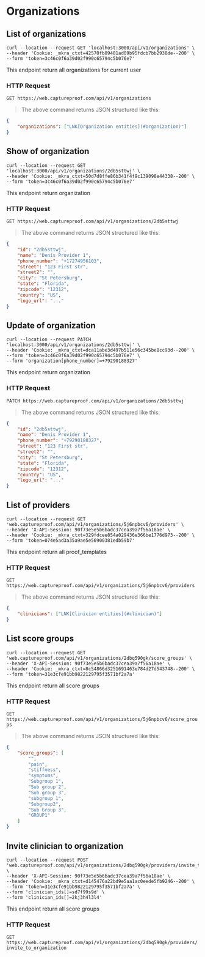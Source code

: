 # Organizations

## List of organizations

```shell
curl --location --request GET 'localhost:3000/api/v1/organizations' \
--header 'Cookie: _mkra_ctxt=42570fb89481ad09b95fdcb7bb2938de--200' \
--form 'token=3c46c0f6a39d02f990c65794c5b076e7'
```

This endpoint return all organizations for current user

### HTTP Request

`GET https://web.captureproof.com/api/v1/organizations`


> The above command returns JSON structured like this:

```json
{
    "organizations": ["LNK[Organization entities](#organization)"]
}
```


## Show of organization

```shell
curl --location --request GET 'localhost:3000/api/v1/organizations/2db5sttwj' \
--header 'Cookie: _mkra_ctxt=50d7d8ffe86b341f4f9c139098e44338--200' \
--form 'token=3c46c0f6a39d02f990c65794c5b076e7'
```

This endpoint return organization

### HTTP Request

`GET https://web.captureproof.com/api/v1/organizations/2db5sttwj`


> The above command returns JSON structured like this:

```json
{
    "id": "2db5sttwj",
    "name": "Denis Provider 1",
    "phone_number": "+17274956103",
    "street": "123 First str",
    "street2": "",
    "city": "St Petersburg",
    "state": "Florida",
    "zipcode": "12312",
    "country": "US",
    "logo_url": "..."
}
```


## Update of organization

```shell
curl --location --request PATCH 'localhost:3000/api/v1/organizations/2db5sttwj' \
--header 'Cookie: _mkra_ctxt=dca11abe3d497b511e56c345be8cc93d--200' \
--form 'token=3c46c0f6a39d02f990c65794c5b076e7' \
--form 'organization[phone_number]=+79290188327'
```

This endpoint return organization

### HTTP Request

`PATCH https://web.captureproof.com/api/v1/organizations/2db5sttwj`


> The above command returns JSON structured like this:

```json
{
    "id": "2db5sttwj",
    "name": "Denis Provider 1",
    "phone_number": "+79290188327",
    "street": "123 First str",
    "street2": "",
    "city": "St Petersburg",
    "state": "Florida",
    "zipcode": "12312",
    "country": "US",
    "logo_url": "..."
}
```

## List of providers

```shell
curl --location --request GET 'web.captureproof.com/api/v1/organizations/5j6npbcv6/providers' \
--header 'X-API-Session: 90f73e5e5b6badc37cea39a7f56a18ae' \
--header 'Cookie: _mkra_ctxt=329fdcee854a029436e366be1776d973--200' \
--form 'token=074e5ad3a35a9ae5e56900381edb59b7'
```

This endpoint return all proof_templates

### HTTP Request

`GET https://web.captureproof.com/api/v1/organizations/5j6npbcv6/providers`


> The above command returns JSON structured like this:

```json
{
    "clinicians": ["LNK[Clinician entities](#clinician)"]
}
```

## List score groups

```shell
curl --location --request GET 'web.captureproof.com/api/v1/organizations/2dbq590gk/score_groups' \
--header 'X-API-Session: 90f73e5e5b6badc37cea39a7f56a18ae' \
--header 'Cookie: _mkra_ctxt=8c54866d3251691463e784d27d543748--200' \
--form 'token=31e3cfe91bb9822129795f3571bf2a7a'
```

This endpoint return all score groups

### HTTP Request

`GET https://web.captureproof.com/api/v1/organizations/5j6npbcv6/score_groups`


> The above command returns JSON structured like this:

```json
{
    "score_groups": [
        "",
        "pain",
        "stiffness",
        "symptoms",
        "Subgroup 1",
        "Sub group 2",
        "Sub group 3",
        "subgroup 1",
        "Subgroup2",
        "Sub Group 3",
        "GROUP1"
    ]
}
```


## Invite clinician to organization


```shell
curl --location --request POST 'web.captureproof.com/api/v1/organizations/2dbq590gk/providers/invite_to_organization' \
--header 'X-API-Session: 90f73e5e5b6badc37cea39a7f56a18ae' \
--header 'Cookie: _mkra_ctxt=d145476a22bd9e5aa1ac0eede5fb9246--200' \
--form 'token=31e3cfe91bb9822129795f3571bf2a7a' \
--form 'clinician_ids[]=sd7f99s9d' \
--form 'clinician_ids[]=2kj3h4l3l4'
```

This endpoint return all score groups

### HTTP Request

`GET https://web.captureproof.com/api/v1/organizations/2dbq590gk/providers/invite_to_organization`
